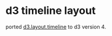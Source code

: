 # d3 timeline layout
ported [d3.layout.timeline](https://github.com/emeeks/d3.layout.timeline) to d3 version 4.

